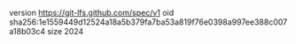 version https://git-lfs.github.com/spec/v1
oid sha256:1e1559449d12524a18a5b379fa7ba53a819f76e0398a997ee388c007a18b03c4
size 2024
